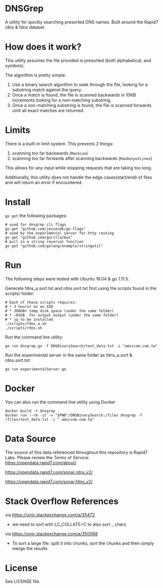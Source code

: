 # DNSGrep
A utility for quickly searching presorted DNS names. Built around the Rapid7 rdns & fdns dataset.

# How does it work?

This utility assumes the file provided is presorted (both alphabetical, and symbols).

The algorithm is pretty simple:
1) Use a binary search algorithm to seek through the file, looking for a substring match against the query.
2) Once a match is found, the file is scanned backwards in 10KB increments looking for a non-matching substring.
3) Once a non-matching substring is found, the file is scanned forwards until all exact matches are returned.

# Limits

There is a built-in limit system. This prevents 2 things:
1) scanning too far backwards (`MaxScan`)
2) scanning too far forwards after scanning backwards (`MaxOutputLines`)

This allows for any input while stopping requests that are taking too long.

Additionally, this utility does not handle the edge cases(start/end) of files and will return an error if encountered.

# Install

`go get` the following packages:

```
# used for dnsgrep cli flags
go get "github.com/jessevdk/go-flags"
# used by the experimental server for http routing
go get "github.com/gorilla/mux"
# pull in a string reversal function
go get "github.com/golang/example/stringutil"

```

# Run

The following steps were tested with Ubuntu 16.04 & go 1.11.5.

Generate fdns_a.sort.txt and rdns.sort.txt first using the scripts found in the scripts/ folder:
```
# Each of these scripts requires:
# * 3 hours+ on an SSD
# * 300GB+ temp disk space (under the same folder)
# * ~65GB  for output output (under the same folder)
# * jq to be installed
./scripts/fdns_a.sh
./scripts/rdns.sh
```


Run the command line utility:
```
go run dnsgrep.go -f DNSBinarySearch/test_data.txt -i "amiccom.com.tw"
```

Run the experimental server in the same folder as fdns_a.sort & rdns.sort.txt:
```
go run experimentalServer.go
```

# Docker 

You can also run the command line utility using Docker
```
docker build -t dnsgrep .
docker run --rm -it -v "$PWD"/DNSBinarySearch:/files dnsgrep -f /files/test_data.txt -i ".amiccom.com.tw"
```

# Data Source
The source of this data referenced throughout this repository is Rapid7 Labs. Please review the Terms of Service:
https://opendata.rapid7.com/about/

https://opendata.rapid7.com/sonar.rdns_v2/

https://opendata.rapid7.com/sonar.fdns_v2/

# Stack Overflow References

via https://unix.stackexchange.com/a/35472
* we need to sort with LC_COLLATE=C to also sort ., chars

via https://unix.stackexchange.com/a/350068
 * To sort a large file: split it into chunks, sort the chunks and then simply merge the results



# License

See LICENSE file.
